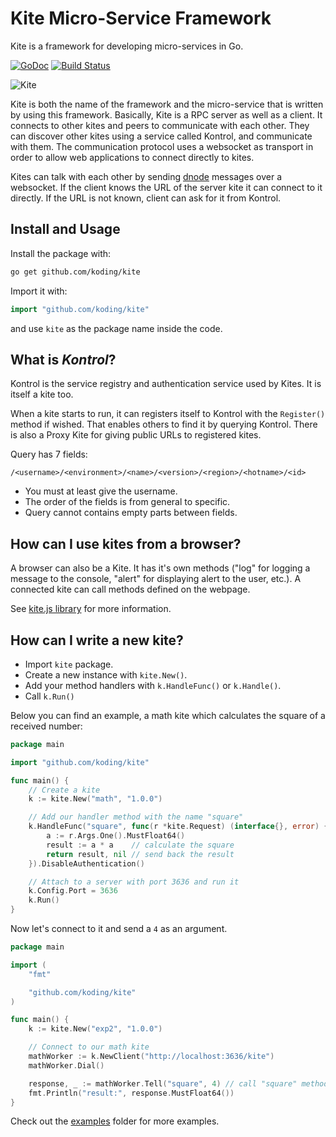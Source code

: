 Kite Micro-Service Framework
============================

Kite is a framework for developing micro-services in Go.

[![GoDoc](http://img.shields.io/badge/go-documentation-brightgreen.svg?style=flat-square)](https://godoc.org/github.com/koding/kite)
[![Build Status](http://img.shields.io/travis/koding/kite/master.svg?style=flat-square)](https://travis-ci.org/koding/kite)

![Kite](http://i.imgur.com/iNcltPN.png)


Kite is both the name of the framework and the micro-service that is written by
using this framework.  Basically, Kite is a RPC server as well as a client. It
connects to other kites and peers to communicate with each other. They can
discover other kites using a service called Kontrol, and communicate with them.
The communication protocol uses a websocket as transport in order to allow web
applications to connect directly to kites.

Kites can talk with each other by sending
[dnode](https://github.com/substack/dnode-protocol/blob/master/doc/protocol.markdown)
messages over a websocket.  If the client knows the URL of the server kite it
can connect to it directly.  If the URL is not known, client can ask for it
from Kontrol.

Install and Usage
-----------------

Install the package with:

```bash
go get github.com/koding/kite
```

Import it with:

```go
import "github.com/koding/kite"
```

and use `kite` as the package name inside the code.

What is *Kontrol*?
------------------

Kontrol is the service registry and authentication service used by Kites.  It
is itself a kite too.

When a kite starts to run, it can registers itself to Kontrol with the
`Register()` method if wished.  That enables others to find it by querying
Kontrol. There is also a Proxy Kite for giving public URLs to registered
kites.

Query has 7 fields:

    /<username>/<environment>/<name>/<version>/<region>/<hotname>/<id>

* You must at least give the username.
* The order of the fields is from general to specific.
* Query cannot contains empty parts between fields.

How can I use kites from a browser?
---------------------------------

A browser can also be a Kite. It has it's own methods ("log" for logging a
message to the console, "alert" for displaying alert to the user, etc.). A
connected kite can call methods defined on the webpage.

See [kite.js library](https://github.com/koding/kite.js) for more information.

How can I write a new kite?
---------------------------

* Import `kite` package.
* Create a new instance with `kite.New()`.
* Add your method handlers with `k.HandleFunc()` or `k.Handle()`.
* Call `k.Run()`

Below you can find an example, a math kite which calculates the square of a
received number:

```go
package main

import "github.com/koding/kite"

func main() {
	// Create a kite
	k := kite.New("math", "1.0.0")

	// Add our handler method with the name "square"
	k.HandleFunc("square", func(r *kite.Request) (interface{}, error) {
		a := r.Args.One().MustFloat64()
		result := a * a    // calculate the square
		return result, nil // send back the result
	}).DisableAuthentication()

	// Attach to a server with port 3636 and run it
	k.Config.Port = 3636
	k.Run()
}
```

Now let's connect to it and send a `4` as an argument.

```go
package main

import (
	"fmt"

	"github.com/koding/kite"
)

func main() {
	k := kite.New("exp2", "1.0.0")

	// Connect to our math kite
	mathWorker := k.NewClient("http://localhost:3636/kite")
	mathWorker.Dial()

	response, _ := mathWorker.Tell("square", 4) // call "square" method with argument 4
	fmt.Println("result:", response.MustFloat64())
}
```

Check out the [examples](https://github.com/koding/kite/tree/master/examples)
folder for more examples.
